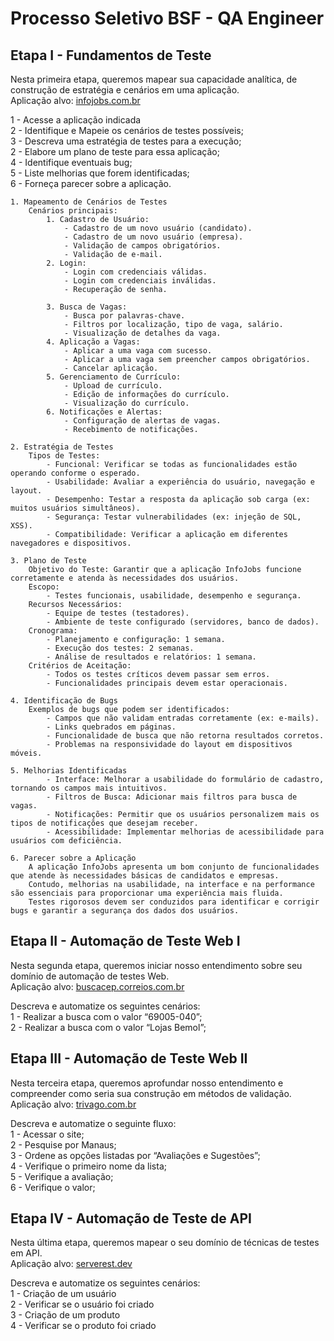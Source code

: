 # Processo Seletivo BSF - QA Engineer 
## Etapa I - Fundamentos de Teste
Nesta primeira etapa, queremos mapear sua capacidade analítica, de construção de estratégia e cenários em uma aplicação.\
Aplicação alvo: [infojobs.com.br](https://www.infojobs.com.br)

1 - Acesse a aplicação indicada\
2 - Identifique e Mapeie os cenários de testes possíveis;\
3 - Descreva uma estratégia de testes para a execução;\
2 - Elabore um plano de teste para essa aplicação;\
4 - Identifique eventuais bug;\
5 - Liste melhorias que forem identificadas;\
6 - Forneça parecer sobre a aplicação.

    1. Mapeamento de Cenários de Testes
        Cenários principais:
            1. Cadastro de Usuário:
                - Cadastro de um novo usuário (candidato).
                - Cadastro de um novo usuário (empresa).
                - Validação de campos obrigatórios.
                - Validação de e-mail.
            2. Login:
                - Login com credenciais válidas.
                - Login com credenciais inválidas.
                - Recuperação de senha.
                
            3. Busca de Vagas:
                - Busca por palavras-chave.
                - Filtros por localização, tipo de vaga, salário.
                - Visualização de detalhes da vaga.
            4. Aplicação a Vagas:
                - Aplicar a uma vaga com sucesso.
                - Aplicar a uma vaga sem preencher campos obrigatórios.
                - Cancelar aplicação.
            5. Gerenciamento de Currículo:
                - Upload de currículo.
                - Edição de informações do currículo.
                - Visualização do currículo.
            6. Notificações e Alertas:
                - Configuração de alertas de vagas.
                - Recebimento de notificações.
    
    2. Estratégia de Testes
        Tipos de Testes:
            - Funcional: Verificar se todas as funcionalidades estão operando conforme o esperado.
            - Usabilidade: Avaliar a experiência do usuário, navegação e layout.
            - Desempenho: Testar a resposta da aplicação sob carga (ex: muitos usuários simultâneos).
            - Segurança: Testar vulnerabilidades (ex: injeção de SQL, XSS).
            - Compatibilidade: Verificar a aplicação em diferentes navegadores e dispositivos.
            
    3. Plano de Teste
        Objetivo do Teste: Garantir que a aplicação InfoJobs funcione corretamente e atenda às necessidades dos usuários.
        Escopo:
            - Testes funcionais, usabilidade, desempenho e segurança.
        Recursos Necessários:
            - Equipe de testes (testadores).
            - Ambiente de teste configurado (servidores, banco de dados).
        Cronograma:
            - Planejamento e configuração: 1 semana.
            - Execução dos testes: 2 semanas.
            - Análise de resultados e relatórios: 1 semana.
        Critérios de Aceitação:
            - Todos os testes críticos devem passar sem erros.
            - Funcionalidades principais devem estar operacionais.
            
    4. Identificação de Bugs
        Exemplos de bugs que podem ser identificados:
            - Campos que não validam entradas corretamente (ex: e-mails).
            - Links quebrados em páginas.
            - Funcionalidade de busca que não retorna resultados corretos.
            - Problemas na responsividade do layout em dispositivos móveis.
            
    5. Melhorias Identificadas
            - Interface: Melhorar a usabilidade do formulário de cadastro, tornando os campos mais intuitivos.
            - Filtros de Busca: Adicionar mais filtros para busca de vagas.
            - Notificações: Permitir que os usuários personalizem mais os tipos de notificações que desejam receber.
            - Acessibilidade: Implementar melhorias de acessibilidade para usuários com deficiência.
            
    6. Parecer sobre a Aplicação
        A aplicação InfoJobs apresenta um bom conjunto de funcionalidades que atende às necessidades básicas de candidatos e empresas.
        Contudo, melhorias na usabilidade, na interface e na performance são essenciais para proporcionar uma experiência mais fluida.
        Testes rigorosos devem ser conduzidos para identificar e corrigir bugs e garantir a segurança dos dados dos usuários.

## Etapa II - Automação de Teste Web I

Nesta segunda etapa, queremos iniciar nosso entendimento sobre seu domínio de automação de testes Web.\
Aplicação alvo: [buscacep.correios.com.br](https://buscacepinter.correios.com.br/app/cep/index.php)

Descreva e automatize os seguintes cenários:\
1 - Realizar a busca com o valor “69005-040”;\
2 - Realizar a busca com o valor “Lojas Bemol”;

## Etapa III - Automação de Teste Web II
Nesta terceira etapa, queremos aprofundar nosso entendimento e compreender como seria sua construção em métodos de validação.\
Aplicação alvo: [trivago.com.br](https://www.trivago.com.br)

Descreva e automatize o seguinte fluxo:\
1 - Acessar o site;\
2 - Pesquise por Manaus;\
3 - Ordene as opções listadas por “Avaliações e Sugestões”;\
4 - Verifique o primeiro nome da lista;\
5 - Verifique a avaliação;\
6 - Verifique o valor;

## Etapa IV - Automação de Teste de API
Nesta última etapa, queremos mapear o seu domínio de técnicas de testes em API.\
Aplicação alvo: [serverest.dev](https://serverest.dev)

Descreva e automatize os seguintes cenários:\
1 - Criação de um usuário\
2 - Verificar se o usuário foi criado\
3 - Criação de um produto\
4 - Verificar se o produto foi criado
